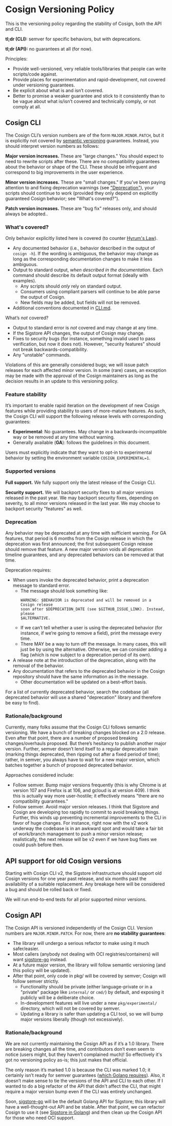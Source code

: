 # Cosign Versioning Policy

This is the versioning policy regarding the stability of Cosign, both the API and CLI.

**tl;dr (CLI):** semver for specific behaviors, but with deprecations.

**tl;dr (API):** no guarantees at all (for now).

Principles:

- Provide well-versioned, very reliable tools/libraries that people can write
  scripts/code against.
- Provide places for experimentation and rapid-development, not covered under
  versioning guarantees.
- Be explicit about what is and isn’t covered.
- Better to promise a weaker guarantee and stick to it consistently than to be
  vague about what is/isn’t covered and technically comply, or not comply at
  all.

## Cosign CLI

The Cosign CLI’s version numbers are of the form `MAJOR.MINOR.PATCH`, but it is
explicitly not covered by [semantic versioning][semver] guarantees. Instead, you
should interpret version numbers as follows:

**Major version increases.** These are "large changes." You should expect to
need to rewrite scripts after these. There are no compatibility guarantees about
the behavior or shape of the CLI. These should be infrequent and correspond to
big improvements in the user experience.

**Minor version increases.** These are "small changes." If you’ve been paying
attention to and fixing deprecation warnings (see
["Deprecation"](#deprecation)), your scripts should continue to work (provided
they only depend on explicitly guaranteed Cosign behavior; see "What's
covered?").

**Patch version increases.** These are "bug fix" releases only, and should
always be adopted..

[semver]: https://semver.org

### What's covered?

Only behavior explicitly listed here is covered (to counter [Hyrum's
Law][hyrums-law]).

* Any documented behavior (i.e., behavior described in the output of `cosign -h`).
  If the wording is ambiguous, the behavior may change as long as the
  corresponding documentation changes to make it less ambiguous.
* Output to standard output, *when described in the documentation*. Each command
  should describe its default output format (ideally with examples).
  * Any scripts should *only* rely on standard output.
  * Consumers using compliant parsers will continue to be able parse the output of Cosign.
  * New fields may be added, but fields will not be removed.
* Additional conventions documented in [CLI.md](CLI.md).

What’s *not* covered?

* Output to standard error is *not* covered and may change at any time.
* If the Sigstore API changes, the output of Cosign may change.
* Fixes to security bugs (for instance, something invalid used to pass
  verification, but now it does not). However, "security features" should not
  break backwards-compatibility.
* Any "unstable" commands.

Violations of this are generally considered bugs; we will issue patch releases
for each affected minor version. In some (rare) cases, an exception may be made
with the approval of the Cosign maintainers as long as the decision results in
an update to this versioning policy.

[hyrums-law]: https://www.hyrumslaw.com/

### Feature stability

It’s important to enable rapid iteration on the development of new Cosign
features while providing stability to users of more-mature features. As such,
the Cosign CLI will support the following release levels with corresponding
guarantees:

* **Experimental**: No guarantees. May change in a backwards-incompatible way or
  be removed at any time without warning.
* Generally available (**GA**): follows the guidelines in this document.

Users must explicitly indicate that they want to opt-in to experimental behavior
by setting the environment variable `COSIGN_EXPERIMENTAL=1`.

### Supported versions

**Full support.** We fully support only the latest release of the Cosign CLI.

**Security support.** We will backport security fixes to all major versions
released in the past year. We may backport security fixes, depending on
severity, to all minor versions released in the last year. We may choose to
backport security "features" as well.

### Deprecation

Any behavior may be deprecated at any time with sufficient warning. For GA
features, that period is 6 months from the Cosign release in which the
deprecation was first announced; the first subsequent Cosign release should
remove that feature. A new major version voids all deprecation timeline
guarantees, and any deprecated behaviors can be removed at that time.

Deprecation requires:

* When users invoke the deprecated behavior, print a deprecation message to
  standard error.
  * The message should look something like:
    ```
    WARNING: $BEHAVIOR is deprecated and will be removed in a Cosign release
    soon after $DEPRECATION_DATE (see $GITHUB_ISSUE_LINK). Instead, please
    $ALTERNATIVE.
    ```
  * If we can’t tell whether a user is using the deprecated behavior (for
    instance, if we’re going to remove a field), print the message every time.
  * There MAY be a way to turn off the message. In many cases, this will just be
    by using the alternative. Otherwise, we can consider adding a flag (which is
    now subject to a deprecation period of its own).
* A release note at the introduction of the deprecation, along with the removal
  of the behavior.
* Any documentation that refers to the deprecated behavior in the Cosign
  repository should have the same information as in the message.
  * Other documentation will be updated on a best-effort basis.

For a list of currently deprecated behavior, search the codebase (all deprecated
behavior will use a shared "deprecation" library and therefore be easy to find).

### Rationale/background

Currently, many folks assume that the Cosign CLI follows semantic versioning. We
have a bunch of breaking changes blocked on a 2.0 release. Even after that
point, there are a number of proposed breaking changes/overhauls proposed. But
there’s hesitancy to publish another major version. Further, semver doesn’t lend
itself to a regular deprecation train (marking things deprecated, then ripping
out after a fixed period of time); rather, in semver, you always have to wait
for a new major version, which batches together a bunch of proposed deprecated
behavior.

Approaches considered include:

* Follow semver. Bump major versions frequently (this is why Chrome is at
  version 107 and Firefox is at 106, and gcloud is at version 409). I think this
  is actually way more user-hostile; it effectively means "there are no
  compatibility guarantees."
* Follow semver. Avoid major version releases. I think that Sigstore and Cosign
  are developing too rapidly to commit to avoid breaking things. Further, this
  winds up preventing incremental improvements to the CLI in favor of huge
  changes. For instance, right now with the v2 work underway the codebase is in
  an awkward spot and would take a fair bit of work/branch management to push a
  minor version release; realistically, the next release will be v2 even if we
  have bug fixes we could push before then.

## API support for old Cosign versions

Starting with Cosign CLI v2, the Sigstore infrastructure should support old
Cosign versions for one year past release, and six months past the availability
of a suitable replacement. Any breakage here will be considered a bug and should
be rolled back or fixed.

We will run end-to-end tests for all prior supported minor versions.

## Cosign API

The Cosign API is versioned independently of the Cosign CLI. Version numbers are
`MAJOR.MINOR.PATCH`. For now, there are **no stability guarantees**:

* The library will undergo a serious refactor to make using it much
  safer/easier.
* Most callers (anybody not dealing with OCI registries/containers) will want
  [sigstore-go][] instead.
* At a future major version, the library will follow semantic versioning (and
  this policy will be updated).
* After that point, only code in pkg/ will be covered by semver; Cosign will
  follow semver strictly.
  * Functionality should be private (either language-private or in a "private"
    package like `internal/` or `cmd/`) by default, and exposing it publicly
    will be a deliberate choice.
  * In-development features will live under a new `pkg/experimental/` directory,
    which will not be covered by semver.
  * Updating a library is safer than updating a CLI tool, so we will bump major
    versions liberally (though not excessively).

### Rationale/background

We are not currently maintaining the Cosign API as if it’s a 1.0 library. There
are breaking changes all the time, and contributors don’t even seem to notice
(users might, but they haven’t complained much)! So effectively it's got no
versioning policy as-is; this just makes that official.

The only reason it’s marked 1.0 is because the CLI was marked 1.0; it certainly
isn’t ready for semver guarantees ([which Golang requires][go-semver]). Also, it
doesn’t make sense to tie the versions of the API and CLI to each other. If I
wanted to do a big refactor of the API that didn't affect the CLI, that might
require a major version bump even if the CLI was entirely unchanged.

Soon, [sigstore-go][] will be the default Golang API for Sigstore; this library
will have a well-thought-out API and be stable. After that point, we can
refactor Cosign to use it (see [Sigstore in Golang][sigstore-in-golang]) and
then clean up the Cosign API for those who need OCI support.

[go-semver]: https://go.dev/doc/modules/release-workflow#breaking
[sigstore-go]: https://github.com/sigstore/sigstore-go
[sigstore-in-golang]: https://docs.google.com/document/d/1aZfk1TlzcuaO0uz76M9D26-gAvoZLn0oCAKvkbuhcPM/edit
